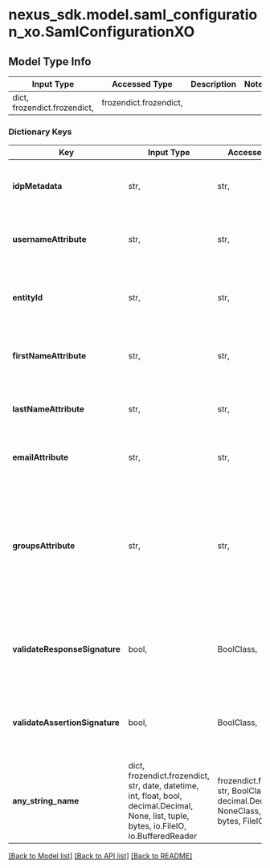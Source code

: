 # nexus_sdk.model.saml_configuration_xo.SamlConfigurationXO

## Model Type Info

| Input Type                   | Accessed Type          | Description | Notes |
| ---------------------------- | ---------------------- | ----------- | ----- |
| dict, frozendict.frozendict, | frozendict.frozendict, |             |

### Dictionary Keys

| Key                            | Input Type                                                                                                                                  | Accessed Type                                                                           | Description                                                                                               | Notes      |
| ------------------------------ | ------------------------------------------------------------------------------------------------------------------------------------------- | --------------------------------------------------------------------------------------- | --------------------------------------------------------------------------------------------------------- | ---------- |
| **idpMetadata**                | str,                                                                                                                                        | str,                                                                                    | SAML Identity Provider Metadata XML                                                                       |
| **usernameAttribute**          | str,                                                                                                                                        | str,                                                                                    | SAML attribute name for the username                                                                      |
| **entityId**                   | str,                                                                                                                                        | str,                                                                                    | SAML Service Provider&#x27;s unique identifying URI                                                       | [optional] |
| **firstNameAttribute**         | str,                                                                                                                                        | str,                                                                                    | SAML attribute name for the first name                                                                    | [optional] |
| **lastNameAttribute**          | str,                                                                                                                                        | str,                                                                                    | SAML attribute name for the last name                                                                     | [optional] |
| **emailAttribute**             | str,                                                                                                                                        | str,                                                                                    | SAML attribute name for email                                                                             | [optional] |
| **groupsAttribute**            | str,                                                                                                                                        | str,                                                                                    | SAML attribute name for groups which maps the Identity Provider groups to a Nexus Repository Manager role | [optional] |
| **validateResponseSignature**  | bool,                                                                                                                                       | BoolClass,                                                                              | Validate signatures on responses from Identity Provider                                                   | [optional] |
| **validateAssertionSignature** | bool,                                                                                                                                       | BoolClass,                                                                              | Validate signatures on assertions from Identity Provider                                                  | [optional] |
| **any_string_name**            | dict, frozendict.frozendict, str, date, datetime, int, float, bool, decimal.Decimal, None, list, tuple, bytes, io.FileIO, io.BufferedReader | frozendict.frozendict, str, BoolClass, decimal.Decimal, NoneClass, tuple, bytes, FileIO | any string name can be used but the value must be the correct type                                        | [optional] |

[[Back to Model list]](../../README.md#documentation-for-models) [[Back to API list]](../../README.md#documentation-for-api-endpoints) [[Back to README]](../../README.md)
